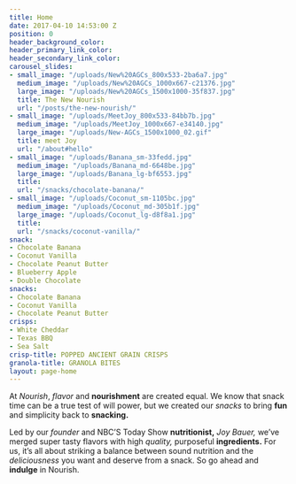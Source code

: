 ```yaml
---
title: Home
date: 2017-04-10 14:53:00 Z
position: 0
header_background_color: 
header_primary_link_color: 
header_secondary_link_color: 
carousel_slides:
- small_image: "/uploads/New%20AGCs_800x533-2ba6a7.jpg"
  medium_image: "/uploads/New%20AGCs_1000x667-c21376.jpg"
  large_image: "/uploads/New%20AGCs_1500x1000-35f837.jpg"
  title: The New Nourish
  url: "/posts/the-new-nourish/"
- small_image: "/uploads/MeetJoy_800x533-84bb7b.jpg"
  medium_image: "/uploads/MeetJoy_1000x667-e34140.jpg"
  large_image: "/uploads/New-AGCs_1500x1000_02.gif"
  title: meet Joy
  url: "/about#hello"
- small_image: "/uploads/Banana_sm-33fedd.jpg"
  medium_image: "/uploads/Banana_md-6648be.jpg"
  large_image: "/uploads/Banana_lg-bf6553.jpg"
  title: 
  url: "/snacks/chocolate-banana/"
- small_image: "/uploads/Coconut_sm-1105bc.jpg"
  medium_image: "/uploads/Coconut_md-305b1f.jpg"
  large_image: "/uploads/Coconut_lg-d8f8a1.jpg"
  title: 
  url: "/snacks/coconut-vanilla/"
snack:
- Chocolate Banana
- Coconut Vanilla
- Chocolate Peanut Butter
- Blueberry Apple
- Double Chocolate
snacks:
- Chocolate Banana
- Coconut Vanilla
- Chocolate Peanut Butter
crisps:
- White Cheddar
- Texas BBQ
- Sea Salt
crisp-title: POPPED ANCIENT GRAIN CRISPS
granola-title: GRANOLA BITES
layout: page-home
---
```


At *Nourish*, *flavor* and **nourishment** are created equal. We know that snack time can be a true test of will power, but we created our *snacks* to bring **fun** and simplicity back to **snacking.**

Led by our *founder* and NBC’S Today Show **nutritionist,** *Joy Bauer,* we’ve merged super tasty flavors with high *quality,* purposeful **ingredients.** For us, it’s all about striking a balance between sound nutrition and the *deliciousness* you want and deserve from a snack. So go ahead and **indulge** in Nourish.